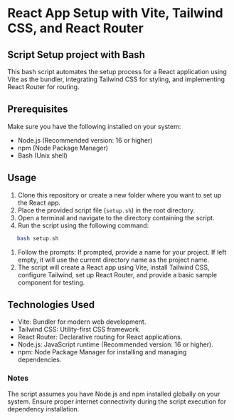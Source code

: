 # React App Setup with Vite, Tailwind CSS, and React Router

## Script Setup project with Bash

This bash script automates the setup process for a React application using Vite as the bundler, integrating Tailwind CSS for styling, and implementing React Router for routing.

## Prerequisites

Make sure you have the following installed on your system:

- Node.js (Recommended version: 16 or higher)
- npm (Node Package Manager)
- Bash (Unix shell)

## Usage

1. Clone this repository or create a new folder where you want to set up the React app.
2. Place the provided script file (`setup.sh`) in the root directory.
3. Open a terminal and navigate to the directory containing the script.
4. Run the script using the following command:

```bash
   bash setup.sh
```

1. Follow the prompts:
   If prompted, provide a name for your project. If left empty, it will use the current directory name as the project name.
2. The script will create a React app using Vite, install Tailwind CSS, configure Tailwind, set up React Router, and provide a basic sample component for testing.

## Technologies Used

- Vite: Bundler for modern web development.
- Tailwind CSS: Utility-first CSS framework.
- React Router: Declarative routing for React applications.
- Node.js: JavaScript runtime (Recommended version: 16 or higher).
- npm: Node Package Manager for installing and managing dependencies.

### Notes

The script assumes you have Node.js and npm installed globally on your system.
Ensure proper internet connectivity during the script execution for dependency installation.
